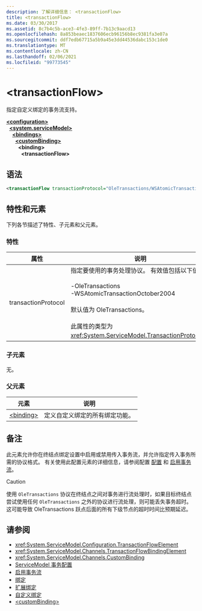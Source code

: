 ```yaml
---
description: 了解详细信息： <transactionFlow>
title: <transactionFlow>
ms.date: 03/30/2017
ms.assetid: 8c7b4c5b-ace3-4fe3-89ff-7b13c9aacd13
ms.openlocfilehash: 8a853beaec1837606ecb96156b8ec9381fa3e07a
ms.sourcegitcommit: ddf7edb67715a5b9a45e3dd44536dabc153c1de0
ms.translationtype: MT
ms.contentlocale: zh-CN
ms.lasthandoff: 02/06/2021
ms.locfileid: "99773545"
---
```

# \<transactionFlow>

指定自定义绑定的事务流支持。  
  
[**\<configuration>**](../configuration-element.md)\
&nbsp;&nbsp;[**\<system.serviceModel>**](system-servicemodel.md)\
&nbsp;&nbsp;&nbsp;&nbsp;[**\<bindings>**](bindings.md)\
&nbsp;&nbsp;&nbsp;&nbsp;&nbsp;&nbsp;[**\<customBinding>**](custombinding.md)\
&nbsp;&nbsp;&nbsp;&nbsp;&nbsp;&nbsp;&nbsp;&nbsp;**\<binding>**\
&nbsp;&nbsp;&nbsp;&nbsp;&nbsp;&nbsp;&nbsp;&nbsp;&nbsp;&nbsp;**\<transactionFlow>**  
  
## <a name="syntax"></a>语法  
  
```xml  
<transactionFlow transactionProtocol="OleTransactions/WSAtomicTransactionOctober2004" />
```  
  
## <a name="attributes-and-elements"></a>特性和元素  

 下列各节描述了特性、子元素和父元素。  
  
### <a name="attributes"></a>特性  
  
|属性|说明|  
|---------------|-----------------|  
|transactionProtocol|指定要使用的事务处理协议。 有效值包括以下值：<br /><br /> -OleTransactions<br />-WSAtomicTransactionOctober2004<br /><br /> 默认值为 OleTransactions。<br /><br /> 此属性的类型为 <xref:System.ServiceModel.TransactionProtocol>。|  
  
### <a name="child-elements"></a>子元素  

 无。  
  
### <a name="parent-elements"></a>父元素  
  
|元素|说明|  
|-------------|-----------------|  
|[\<binding>](bindings.md)|定义自定义绑定的所有绑定功能。|  
  
## <a name="remarks"></a>备注  

 此元素允许你在终结点绑定设置中启用或禁用传入事务流，并允许指定传入事务所需的协议格式。 有关使用此配置元素的详细信息，请参阅配置 [配置](../../../wcf/feature-details/servicemodel-transaction-configuration.md) 和 [启用事务流](../../../wcf/feature-details/enabling-transaction-flow.md)。  
  
> [!CAUTION]
> 使用 `OleTransactions` 协议在终结点之间对事务进行流处理时，如果目标终结点尝试使用任何 `OleTransactions` 之外的协议进行流处理，则可能丢失事务超时。 这可能导致 OleTransactions 跃点后面的所有下级节点的超时时间比预期延迟。  
  
## <a name="see-also"></a>请参阅

- <xref:System.ServiceModel.Configuration.TransactionFlowElement>
- <xref:System.ServiceModel.Channels.TransactionFlowBindingElement>
- <xref:System.ServiceModel.Channels.CustomBinding>
- [ServiceModel 事务配置](../../../wcf/feature-details/servicemodel-transaction-configuration.md)
- [启用事务流](../../../wcf/feature-details/enabling-transaction-flow.md)
- [绑定](../../../wcf/bindings.md)
- [扩展绑定](../../../wcf/extending/extending-bindings.md)
- [自定义绑定](../../../wcf/extending/custom-bindings.md)
- [\<customBinding>](custombinding.md)
